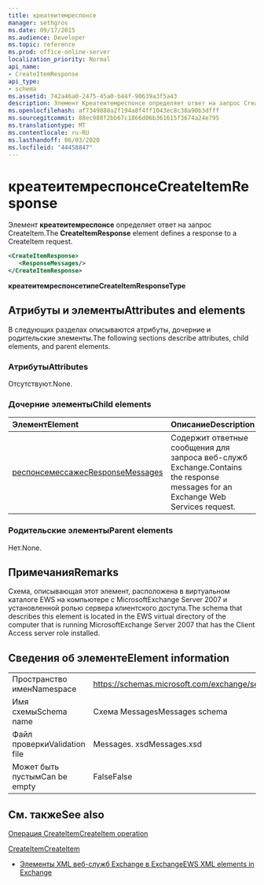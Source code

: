 ```yaml
---
title: креатеитемреспонсе
manager: sethgros
ms.date: 09/17/2015
ms.audience: Developer
ms.topic: reference
ms.prod: office-online-server
localization_priority: Normal
api_name:
- CreateItemResponse
api_type:
- schema
ms.assetid: 742a46a0-2475-45a0-b44f-90639a3f5a43
description: Элемент Креатеитемреспонсе определяет ответ на запрос CreateItem.
ms.openlocfilehash: af7349888a2f194a8f4ff1043ec8c38a90b3dfff
ms.sourcegitcommit: 88ec988f2bb67c1866d06b361615f3674a24e795
ms.translationtype: MT
ms.contentlocale: ru-RU
ms.lasthandoff: 06/03/2020
ms.locfileid: "44458847"
---
```

# <a name="createitemresponse"></a><span data-ttu-id="969d8-103">креатеитемреспонсе</span><span class="sxs-lookup"><span data-stu-id="969d8-103">CreateItemResponse</span></span>

<span data-ttu-id="969d8-104">Элемент **креатеитемреспонсе** определяет ответ на запрос CreateItem.</span><span class="sxs-lookup"><span data-stu-id="969d8-104">The **CreateItemResponse** element defines a response to a CreateItem request.</span></span> 
  
```xml
<CreateItemResponse>
   <ResponseMessages/>
</CreateItemResponse>
```

 <span data-ttu-id="969d8-105">**креатеитемреспонсетипе**</span><span class="sxs-lookup"><span data-stu-id="969d8-105">**CreateItemResponseType**</span></span>
## <a name="attributes-and-elements"></a><span data-ttu-id="969d8-106">Атрибуты и элементы</span><span class="sxs-lookup"><span data-stu-id="969d8-106">Attributes and elements</span></span>

<span data-ttu-id="969d8-107">В следующих разделах описываются атрибуты, дочерние и родительские элементы.</span><span class="sxs-lookup"><span data-stu-id="969d8-107">The following sections describe attributes, child elements, and parent elements.</span></span>
  
### <a name="attributes"></a><span data-ttu-id="969d8-108">Атрибуты</span><span class="sxs-lookup"><span data-stu-id="969d8-108">Attributes</span></span>

<span data-ttu-id="969d8-109">Отсутствуют.</span><span class="sxs-lookup"><span data-stu-id="969d8-109">None.</span></span>
  
### <a name="child-elements"></a><span data-ttu-id="969d8-110">Дочерние элементы</span><span class="sxs-lookup"><span data-stu-id="969d8-110">Child elements</span></span>

|<span data-ttu-id="969d8-111">**Элемент**</span><span class="sxs-lookup"><span data-stu-id="969d8-111">**Element**</span></span>|<span data-ttu-id="969d8-112">**Описание**</span><span class="sxs-lookup"><span data-stu-id="969d8-112">**Description**</span></span>|
|:-----|:-----|
|[<span data-ttu-id="969d8-113">респонсемессажес</span><span class="sxs-lookup"><span data-stu-id="969d8-113">ResponseMessages</span></span>](responsemessages.md) <br/> |<span data-ttu-id="969d8-114">Содержит ответные сообщения для запроса веб-служб Exchange.</span><span class="sxs-lookup"><span data-stu-id="969d8-114">Contains the response messages for an Exchange Web Services request.</span></span>  <br/> |
   
### <a name="parent-elements"></a><span data-ttu-id="969d8-115">Родительские элементы</span><span class="sxs-lookup"><span data-stu-id="969d8-115">Parent elements</span></span>

<span data-ttu-id="969d8-116">Нет.</span><span class="sxs-lookup"><span data-stu-id="969d8-116">None.</span></span>
  
## <a name="remarks"></a><span data-ttu-id="969d8-117">Примечания</span><span class="sxs-lookup"><span data-stu-id="969d8-117">Remarks</span></span>

<span data-ttu-id="969d8-118">Схема, описывающая этот элемент, расположена в виртуальном каталоге EWS на компьютере с MicrosoftExchange Server 2007 и установленной ролью сервера клиентского доступа.</span><span class="sxs-lookup"><span data-stu-id="969d8-118">The schema that describes this element is located in the EWS virtual directory of the computer that is running MicrosoftExchange Server 2007 that has the Client Access server role installed.</span></span>
  
## <a name="element-information"></a><span data-ttu-id="969d8-119">Сведения об элементе</span><span class="sxs-lookup"><span data-stu-id="969d8-119">Element information</span></span>

|||
|:-----|:-----|
|<span data-ttu-id="969d8-120">Пространство имен</span><span class="sxs-lookup"><span data-stu-id="969d8-120">Namespace</span></span>  <br/> |https://schemas.microsoft.com/exchange/services/2006/messages  <br/> |
|<span data-ttu-id="969d8-121">Имя схемы</span><span class="sxs-lookup"><span data-stu-id="969d8-121">Schema name</span></span>  <br/> |<span data-ttu-id="969d8-122">Схема Messages</span><span class="sxs-lookup"><span data-stu-id="969d8-122">Messages schema</span></span>  <br/> |
|<span data-ttu-id="969d8-123">Файл проверки</span><span class="sxs-lookup"><span data-stu-id="969d8-123">Validation file</span></span>  <br/> |<span data-ttu-id="969d8-124">Messages. xsd</span><span class="sxs-lookup"><span data-stu-id="969d8-124">Messages.xsd</span></span>  <br/> |
|<span data-ttu-id="969d8-125">Может быть пустым</span><span class="sxs-lookup"><span data-stu-id="969d8-125">Can be empty</span></span>  <br/> |<span data-ttu-id="969d8-126">False</span><span class="sxs-lookup"><span data-stu-id="969d8-126">False</span></span>  <br/> |
   
## <a name="see-also"></a><span data-ttu-id="969d8-127">См. также</span><span class="sxs-lookup"><span data-stu-id="969d8-127">See also</span></span>



[<span data-ttu-id="969d8-128">Операция CreateItem</span><span class="sxs-lookup"><span data-stu-id="969d8-128">CreateItem operation</span></span>](createitem-operation.md)
  
[<span data-ttu-id="969d8-129">CreateItem</span><span class="sxs-lookup"><span data-stu-id="969d8-129">CreateItem</span></span>](createitem.md)


- [<span data-ttu-id="969d8-130">Элементы XML веб-служб Exchange в Exchange</span><span class="sxs-lookup"><span data-stu-id="969d8-130">EWS XML elements in Exchange</span></span>](ews-xml-elements-in-exchange.md)

